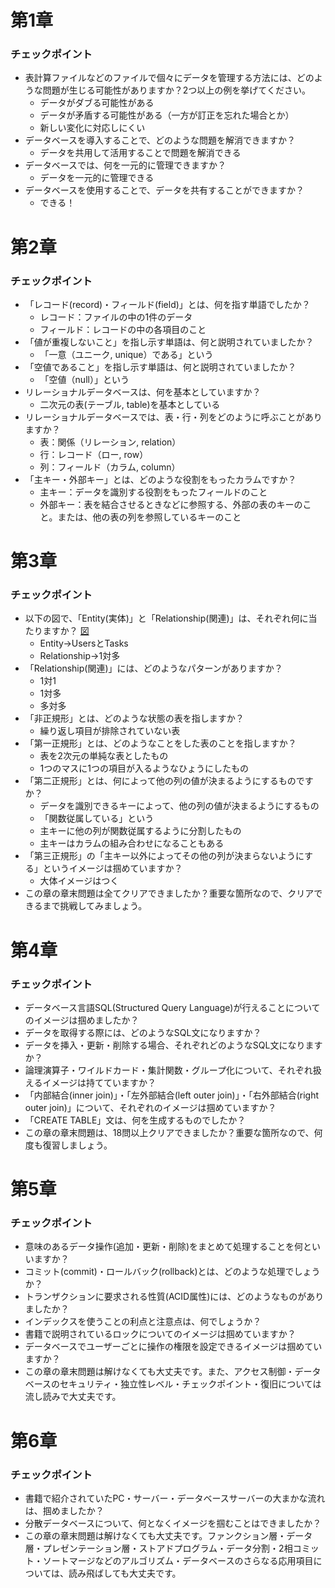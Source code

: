 # 第1章
### チェックポイント
- 表計算ファイルなどのファイルで個々にデータを管理する方法には、どのような問題が生じる可能性がありますか？2つ以上の例を挙げてください。
  - データがダブる可能性がある
  - データが矛盾する可能性がある（一方が訂正を忘れた場合とか）
  - 新しい変化に対応しにくい
- データベースを導入することで、どのような問題を解消できますか？
  - データを共用して活用することで問題を解消できる
- データベースでは、何を一元的に管理できますか？
  - データを一元的に管理できる
- データベースを使用することで、データを共有することができますか？
  - できる！

# 第2章
### チェックポイント
- 「レコード(record)・フィールド(field)」とは、何を指す単語でしたか？
   - レコード：ファイルの中の1件のデータ
   - フィールド：レコードの中の各項目のこと
- 「値が重複しないこと」を指し示す単語は、何と説明されていましたか？
   - 「一意（ユニーク, unique）である」という
- 「空値であること」を指し示す単語は、何と説明されていましたか？
   - 「空値（null）」という
- リレーショナルデータベースは、何を基本としていますか？
   - 二次元の表(テーブル, table)を基本としている
- リレーショナルデータベースでは、表・行・列をどのように呼ぶことがありますか？
   - 表：関係（リレーション, relation）
   - 行：レコード（ロー, row）
   - 列：フィールド（カラム, column）
- 「主キー・外部キー」とは、どのような役割をもったカラムですか？
   - 主キー：データを識別する役割をもったフィールドのこと
   - 外部キー：表を結合させるときなどに参照する、外部の表のキーのこと。または、他の表の列を参照しているキーのこと

# 第3章
### チェックポイント
- 以下の図で、「Entity(実体)」と「Relationship(関連)」は、それぞれ何に当たりますか？
[図](https://startup-technology.gyazo.com/88f3584ce06a9356e45080d68703759f)
   - Entity→UsersとTasks
   - Relationship→1対多
- 「Relationship(関連)」には、どのようなパターンがありますか？
   - 1対1
   - 1対多
   - 多対多
- 「非正規形」とは、どのような状態の表を指しますか？
   - 繰り返し項目が排除されていない表
- 「第一正規形」とは、どのようなことをした表のことを指しますか？
   - 表を2次元の単純な表としたもの
   - 1つのマスに1つの項目が入るようなひょうにしたもの
- 「第二正規形」とは、何によって他の列の値が決まるようにするものですか？
   - データを識別できるキーによって、他の列の値が決まるようにするもの
   - 「関数従属している」という
   - 主キーに他の列が関数従属するように分割したもの
   - 主キーはカラムの組み合わせになることもある
- 「第三正規形」の「主キー以外によってその他の列が決まらないようにする」というイメージは掴めていますか？
   - 大体イメージはつく
- この章の章末問題は全てクリアできましたか？重要な箇所なので、クリアできるまで挑戦してみましょう。

# 第4章
### チェックポイント
- データベース言語SQL(Structured Query Language)が行えることについてのイメージは掴めましたか？
- データを取得する際には、どのようなSQL文になりますか？
- データを挿入・更新・削除する場合、それぞれどのようなSQL文になりますか？
- 論理演算子・ワイルドカード・集計関数・グループ化について、それぞれ扱えるイメージは持てていますか？
- 「内部結合(inner join)」・「左外部結合(left outer join)」・「右外部結合(right outer join)」について、それぞれのイメージは掴めていますか？
- 「CREATE TABLE」文は、何を生成するものでしたか？
- この章の章末問題は、18問以上クリアできましたか？重要な箇所なので、何度も復習しましょう。

# 第5章
### チェックポイント
- 意味のあるデータ操作(追加・更新・削除)をまとめて処理することを何といいますか？
- コミット(commit)・ロールバック(rollback)とは、どのような処理でしょうか？
- トランザクションに要求される性質(ACID属性)には、どのようなものがありましたか？
- インデックスを使うことの利点と注意点は、何でしょうか？
- 書籍で説明されているロックについてのイメージは掴めていますか？
- データベースでユーザーごとに操作の権限を設定できるイメージは掴めていますか？
- この章の章末問題は解けなくても大丈夫です。また、アクセス制御・データベースのセキュリティ・独立性レベル・チェックポイント・復旧については流し読みで大丈夫です。

# 第6章
### チェックポイント
- 書籍で紹介されていたPC・サーバー・データベースサーバーの大まかな流れは、掴めましたか？
- 分散データベースについて、何となくイメージを掴むことはできましたか？
- この章の章末問題は解けなくても大丈夫です。ファンクション層・データ層・プレゼンテーション層・ストアドプログラム・データ分割・2相コミット・ソートマージなどのアルゴリズム・データベースのさらなる応用項目については、読み飛ばしても大丈夫です。
